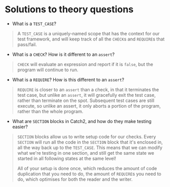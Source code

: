 # Solutions to theory questions

- What is a `TEST_CASE`?

> A `TEST_CASE` is a uniquely-named scope that has the context for our test framework, and will keep
  track of all the `CHECK`s and `REQUIRE`s that pass/fail.

- What is a `CHECK`? How is it different to an `assert`?

> `CHECK` will evaluate an expression and report if it is `false`, but the program will continue to
  run.

- What is a `REQUIRE`? How is this different to an `assert`?

> `REQUIRE` is closer to an `assert` than a check, in that it terminates the test case, but unlike
  an `assert`, it will gracefully exit the test case, rather than terminate on the spot. Subsequent
  test cases are still execute, so unlike an assert, it only aborts a portion of the program, rather
  than the whole program.

- What are `SECTION` blocks in Catch2, and how do they make testing easier?

> `SECTION` blocks allow us to write setup code for our checks. Every `SECTION` will run all the code in the `SECTION` block that it's enclosed in, all the way back up to the `TEST_CASE`. This means that we can modify what we're testing in one section, and still get the same state we started in all following states at the same level!
>
> All of your setup is done once, which reduces the amount of code duplication that you need to do, the amount of `REQUIRE`s you need to do, which optimises for both the reader and the writer.
